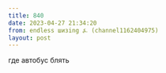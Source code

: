 ```yaml
---
title: 840
date: 2023-04-27 21:34:20
from: endless шизing ⍼ (channel1162404975)
layout: post
---
```


где автобус блять
